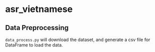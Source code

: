 # asr_vietnamese

## Data Preprocessing
`data_process.py` will download the dataset, and generate a csv file for DataFrame to load the data.